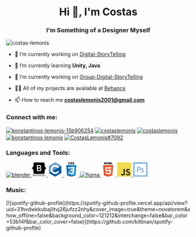 <h1 align="center">Hi 👋, I'm Costas</h1>
<h3 align="center">I'm Something of a Designer Myself</h3>

<p align="left"> <img src="https://komarev.com/ghpvc/?username=costas-lemonis&label=Profile%20views&color=0e75b6&style=flat" alt="costas-lemonis" /> </p>

- 🔭 I’m currently working on [Digital-StoryTelling](https://github.com/Costas-Lemonis/Digital-Storytelling-Individual-Assignment)

- 🌱 I’m currently learning **Unity, Java**

- 🔭 I’m currently working on [Group-Digital-StoryTelling](https://github.com/Costas-Lemonis/Digital-Storytelling-Group-Assignment)

- 👨‍💻 All of my projects are available at [Behance](https://www.behance.net/costaslemonis)

- 📫 How to reach me **costaslemonis2001@gmail.com**

<h3 align="left">Connect with me:</h3>
<p align="left">
<a href="https://linkedin.com/in/konstantinos-lemonis-15b906254" target="blank"><img align="center" src="https://raw.githubusercontent.com/rahuldkjain/github-profile-readme-generator/master/src/images/icons/Social/linked-in-alt.svg" alt="konstantinos-lemonis-15b906254" height="30" width="40" /></a>
<a href="https://instagram.com/costaslemonis" target="blank"><img align="center" src="https://raw.githubusercontent.com/rahuldkjain/github-profile-readme-generator/master/src/images/icons/Social/instagram.svg" alt="costaslemonis" height="30" width="40" /></a>
<a href="https://www.behance.net/costaslemonis" target="blank"><img align="center" src="https://raw.githubusercontent.com/rahuldkjain/github-profile-readme-generator/master/src/images/icons/Social/behance.svg" alt="costaslemonis" height="30" width="40" /></a>
<a href="https://www.youtube.com/channel/UCBZJGxrl1qRUHJtlrVDg4cA" target="blank"><img align="center" src="https://raw.githubusercontent.com/rahuldkjain/github-profile-readme-generator/master/src/images/icons/Social/youtube.svg" alt="konstantinos lemonis" height="30" width="40" /></a>
<a href="https://discord.gg/CostasLemonis#7092" target="blank"><img align="center" src="https://raw.githubusercontent.com/rahuldkjain/github-profile-readme-generator/master/src/images/icons/Social/discord.svg" alt="CostasLemonis#7092" height="30" width="40" /></a>
</p>

<h3 align="left">Languages and Tools:</h3>
<p align="left"> <a href="https://www.blender.org/" target="_blank" rel="noreferrer"> <img src="https://download.blender.org/branding/community/blender_community_badge_white.svg" alt="blender" width="40" height="40"/> </a> <a href="https://getbootstrap.com" target="_blank" rel="noreferrer"> <img src="https://raw.githubusercontent.com/devicons/devicon/master/icons/bootstrap/bootstrap-plain-wordmark.svg" alt="bootstrap" width="40" height="40"/> </a> <a href="https://www.cprogramming.com/" target="_blank" rel="noreferrer"> <img src="https://raw.githubusercontent.com/devicons/devicon/master/icons/c/c-original.svg" alt="c" width="40" height="40"/> </a> <a href="https://www.w3schools.com/css/" target="_blank" rel="noreferrer"> <img src="https://raw.githubusercontent.com/devicons/devicon/master/icons/css3/css3-original-wordmark.svg" alt="css3" width="40" height="40"/> </a> <a href="https://www.figma.com/" target="_blank" rel="noreferrer"> <img src="https://www.vectorlogo.zone/logos/figma/figma-icon.svg" alt="figma" width="40" height="40"/> </a> <a href="https://www.w3.org/html/" target="_blank" rel="noreferrer"> <img src="https://raw.githubusercontent.com/devicons/devicon/master/icons/html5/html5-original-wordmark.svg" alt="html5" width="40" height="40"/> </a> <a href="https://developer.mozilla.org/en-US/docs/Web/JavaScript" target="_blank" rel="noreferrer"> <img src="https://raw.githubusercontent.com/devicons/devicon/master/icons/javascript/javascript-original.svg" alt="javascript" width="40" height="40"/> </a> <a href="https://www.photoshop.com/en" target="_blank" rel="noreferrer"> <img src="https://raw.githubusercontent.com/devicons/devicon/master/icons/photoshop/photoshop-line.svg" alt="photoshop" width="40" height="40"/> </a> </p>

<h3 align="left">Music:</h3>
[![spotify-github-profile](https://spotify-github-profile.vercel.app/api/view?uid=31hvdwkkubajlitvj26jufzz2nhy&cover_image=true&theme=novatorem&show_offline=false&background_color=121212&interchange=false&bar_color=53b14f&bar_color_cover=false)](https://github.com/kittinan/spotify-github-profile)
<!---
Costas-Lemonis/Costas-Lemonis is a ✨ special ✨ repository because its `README.md` (this file) appears on your GitHub profile.
You can click the Preview link to take a look at your changes.
--->
